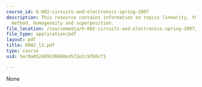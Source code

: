 ```yaml
---
course_id: 6-002-circuits-and-electronics-spring-2007
description: This resource contains information on topics linearity, the thevenin
  method, homogeneity and superposition.
file_location: /coursemedia/6-002-circuits-and-electronics-spring-2007/5ec9a8524891d6940e4572e1c97b0cf1_6002_l3.pdf
file_type: application/pdf
layout: pdf
title: 6002_l3.pdf
type: course
uid: 5ec9a8524891d6940e4572e1c97b0cf1

---
```

None